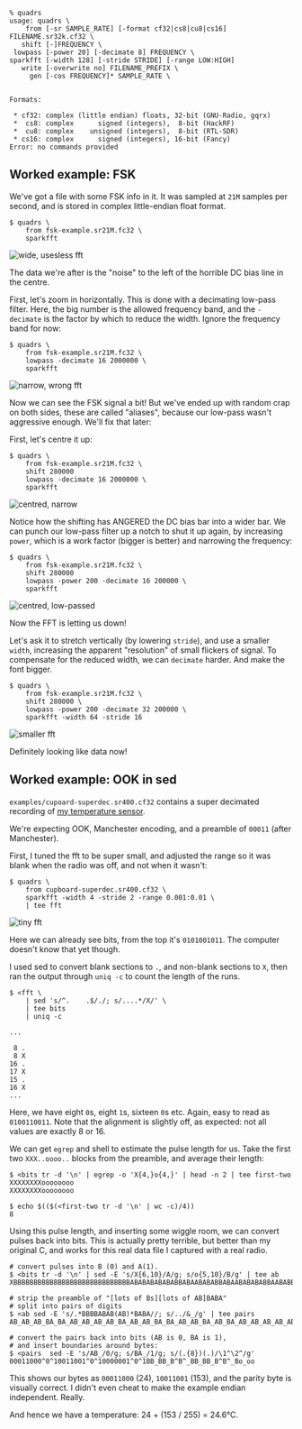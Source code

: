 ```
% quadrs
usage: quadrs \
    from [-sr SAMPLE_RATE] [-format cf32|cs8|cu8|cs16] FILENAME.sr32k.cf32 \
   shift [-]FREQUENCY \
 lowpass [-power 20] [-decimate 8] FREQUENCY \
sparkfft [-width 128] [-stride STRIDE] [-range LOW:HIGH]
   write [-overwrite no] FILENAME_PREFIX \
     gen [-cos FREQUENCY]* SAMPLE_RATE \


Formats:

 * cf32: complex (little endian) floats, 32-bit (GNU-Radio, gqrx)
 *  cs8: complex      signed (integers),  8-bit (HackRF)
 *  cu8: complex    unsigned (integers),  8-bit (RTL-SDR)
 * cs16: complex      signed (integers), 16-bit (Fancy)
Error: no commands provided
```

## Worked example: FSK

We've got a file with some FSK info in it. It was sampled at
`21M` samples per second, and is stored in complex little-endian
float format.

```
$ quadrs \
    from fsk-example.sr21M.fc32 \
    sparkfft
```

![wide, usesless fft](screenshots/fsk-1.png)

The data we're after is the "noise" to the left of the horrible DC bias
line in the centre.

First, let's zoom in horizontally. This is done with a decimating low-pass
filter. Here, the big number is the allowed frequency band, and the `-decimate`
is the factor by which to reduce the width. Ignore the frequency band for now:

```
$ quadrs \
    from fsk-example.sr21M.fc32 \
    lowpass -decimate 16 2000000 \
    sparkfft
```

![narrow, wrong fft](screenshots/fsk-2.png)

Now we can see the FSK signal a bit! But we've ended up with random crap
on both sides, these are called "aliases", because our low-pass wasn't
aggressive enough. We'll fix that later:

First, let's centre it up:

```
$ quadrs \
    from fsk-example.sr21M.fc32 \
    shift 280000
    lowpass -decimate 16 2000000 \
    sparkfft
```

![centred, narrow](screenshots/fsk-3.png)

Notice how the shifting has ANGERED the DC bias bar into a wider bar.
We can punch our low-pass filter up a notch to shut it up again, by
increasing `power`, which is a work factor (bigger is better) and
narrowing the frequency:

```
$ quadrs \
    from fsk-example.sr21M.fc32 \
    shift 280000
    lowpass -power 200 -decimate 16 200000 \
    sparkfft
```

![centred, low-passed](screenshots/fsk-4.png)

Now the FFT is letting us down!

Let's ask it to stretch vertically (by lowering `stride`),
and use a smaller `width`, increasing the apparent "resolution" of
small flickers of signal. To compensate for the reduced width, we can
`decimate` harder. And make the font bigger.

```
$ quadrs \
    from fsk-example.sr21M.fc32 \
    shift 280000 \
    lowpass -power 200 -decimate 32 200000 \
    sparkfft -width 64 -stride 16
```

![smaller fft](screenshots/fsk-5.png)

Definitely looking like data now!

## Worked example: OOK in sed

`examples/cupoard-superdec.sr400.cf32` contains a super decimated recording of
[my temperature sensor](https://blog.goeswhere.com/2017/10/arduino-radio/).

We're expecting OOK, Manchester encoding, and a preamble of `00011` (after
Manchester).

First, I tuned the fft to be super small, and adjusted the range so it was blank
when the radio was off, and not when it wasn't:

```
$ quadrs \
    from cupboard-superdec.sr400.cf32 \
    sparkfft -width 4 -stride 2 -range 0.001:0.01 \
    | tee fft
```

![tiny fft](screenshots/ook-1.png)

Here we can already see bits, from the top it's `0101001011`. The computer doesn't
know that yet though.

I used sed to convert blank sections to `.`, and non-blank sections to `X`, then ran
the output through `uniq -c` to count the length of the runs.

```
$ <fft \
    | sed 's/^.    .$/./; s/....*/X/' \
    | tee bits
    | uniq -c

...

 8 .
 8 X
16 .
17 X
15 .
16 X
...
```

Here, we have eight `0`s, eight `1`s, sixteen `0`s etc. Again, easy to read as
`0100110011`. Note that the alignment is slightly off, as expected: not all values
are exactly 8 or 16.

We can get `egrep` and shell to estimate the pulse length for us. Take the first two
`XXX..oooo..` blocks from the preamble, and average their length:

```
$ <bits tr -d '\n' | egrep -o 'X{4,}o{4,}' | head -n 2 | tee first-two
XXXXXXXXoooooooo
XXXXXXXXoooooooo

$ echo $(($(<first-two tr -d '\n' | wc -c)/4))
8
```

Using this pulse length, and inserting some wiggle room, we can convert pulses back into
bits. This is actually pretty terrible, but better than my original C, and works for this
real data file I captured with a real radio.

```
# convert pulses into B (0) and A(1).
$ <bits tr -d '\n' | sed -E 's/X{6,10}/A/g; s/o{5,10}/B/g' | tee ab
XBBBBBBBBBBBBBBBBBBBBBBBBBBBBBABABABABABABBABAABABABBABAABABABABBAABABBABAABABBAABBAABABABABABABBAABBABBBBBBBBBBBBBooo
```

```
# strip the preamble of "[lots of Bs][lots of AB]BABA"
# split into pairs of digits
$ <ab sed -E 's/.*BBBBABAB(AB)*BABA//; s/../&_/g' | tee pairs
AB_AB_AB_BA_BA_AB_AB_AB_AB_BA_AB_AB_BA_BA_AB_AB_BA_AB_BA_AB_AB_AB_AB_AB_AB_BA_AB_BA_BB_BB_BB_BB_BB_BB_Bo_oo_%
```

```
# convert the pairs back into bits (AB is 0, BA is 1),
# and insert boundaries around bytes:
$ <pairs  sed -E 's/AB_/0/g; s/BA_/1/g; s/(.{8})(.)/\1^\2^/g'
00011000^0^10011001^0^10000001^0^1BB_BB_B^B^_BB_BB_B^B^_Bo_oo
```

This shows our bytes as `00011000` (24), `10011001` (153), and the parity byte
is visually correct. I didn't even cheat to make the example endian independent. Really.

And hence we have a temperature: 24 + (153 / 255) = 24.6°C.
